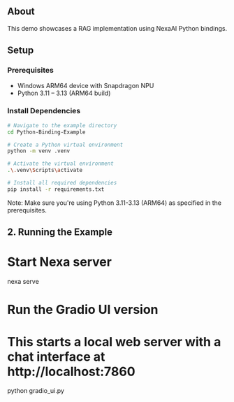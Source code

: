 ## About

This demo showcases a RAG implementation using NexaAI Python bindings. 

## Setup

### Prerequisites
- Windows ARM64 device with Snapdragon NPU
- Python 3.11 – 3.13 (ARM64 build)

### Install Dependencies

```bash
# Navigate to the example directory
cd Python-Binding-Example

# Create a Python virtual environment
python -m venv .venv

# Activate the virtual environment
.\.venv\Scripts\activate

# Install all required dependencies
pip install -r requirements.txt
```

Note: Make sure you're using Python 3.11-3.13 (ARM64) as specified in the prerequisites. 

## 2. Running the Example

# Start Nexa server
nexa serve

# Run the Gradio UI version
# This starts a local web server with a chat interface at http://localhost:7860
python gradio_ui.py

```
